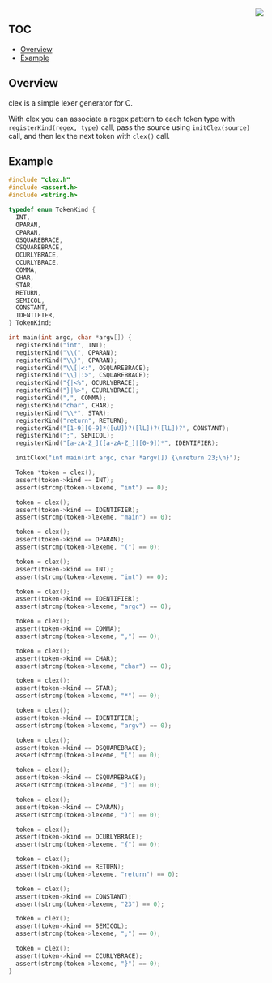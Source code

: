 <img align="right" src="https://raw.githubusercontent.com/h2337/file-hosting/fdb7de03412e0b4e97488828e9c61117f4120457/clex.png">

## TOC

* [Overview](#overview)
* [Example](#example)

## Overview

clex is a simple lexer generator for C.

With clex you can associate a regex pattern to each token type with `registerKind(regex, type)` call, pass the source using `initClex(source)` call, and then lex the next token with `clex()` call.

## Example

```c
#include "clex.h"
#include <assert.h>
#include <string.h>

typedef enum TokenKind {
  INT,
  OPARAN,
  CPARAN,
  OSQUAREBRACE,
  CSQUAREBRACE,
  OCURLYBRACE,
  CCURLYBRACE,
  COMMA,
  CHAR,
  STAR,
  RETURN,
  SEMICOL,
  CONSTANT,
  IDENTIFIER,
} TokenKind;

int main(int argc, char *argv[]) {
  registerKind("int", INT);
  registerKind("\\(", OPARAN);
  registerKind("\\)", CPARAN);
  registerKind("\\[|<:", OSQUAREBRACE);
  registerKind("\\]|:>", CSQUAREBRACE);
  registerKind("{|<%", OCURLYBRACE);
  registerKind("}|%>", CCURLYBRACE);
  registerKind(",", COMMA);
  registerKind("char", CHAR);
  registerKind("\\*", STAR);
  registerKind("return", RETURN);
  registerKind("[1-9][0-9]*([uU])?([lL])?([lL])?", CONSTANT);
  registerKind(";", SEMICOL);
  registerKind("[a-zA-Z_]([a-zA-Z_]|[0-9])*", IDENTIFIER);

  initClex("int main(int argc, char *argv[]) {\nreturn 23;\n}");

  Token *token = clex();
  assert(token->kind == INT);
  assert(strcmp(token->lexeme, "int") == 0);

  token = clex();
  assert(token->kind == IDENTIFIER);
  assert(strcmp(token->lexeme, "main") == 0);

  token = clex();
  assert(token->kind == OPARAN);
  assert(strcmp(token->lexeme, "(") == 0);

  token = clex();
  assert(token->kind == INT);
  assert(strcmp(token->lexeme, "int") == 0);

  token = clex();
  assert(token->kind == IDENTIFIER);
  assert(strcmp(token->lexeme, "argc") == 0);

  token = clex();
  assert(token->kind == COMMA);
  assert(strcmp(token->lexeme, ",") == 0);

  token = clex();
  assert(token->kind == CHAR);
  assert(strcmp(token->lexeme, "char") == 0);

  token = clex();
  assert(token->kind == STAR);
  assert(strcmp(token->lexeme, "*") == 0);

  token = clex();
  assert(token->kind == IDENTIFIER);
  assert(strcmp(token->lexeme, "argv") == 0);

  token = clex();
  assert(token->kind == OSQUAREBRACE);
  assert(strcmp(token->lexeme, "[") == 0);

  token = clex();
  assert(token->kind == CSQUAREBRACE);
  assert(strcmp(token->lexeme, "]") == 0);

  token = clex();
  assert(token->kind == CPARAN);
  assert(strcmp(token->lexeme, ")") == 0);

  token = clex();
  assert(token->kind == OCURLYBRACE);
  assert(strcmp(token->lexeme, "{") == 0);

  token = clex();
  assert(token->kind == RETURN);
  assert(strcmp(token->lexeme, "return") == 0);

  token = clex();
  assert(token->kind == CONSTANT);
  assert(strcmp(token->lexeme, "23") == 0);

  token = clex();
  assert(token->kind == SEMICOL);
  assert(strcmp(token->lexeme, ";") == 0);

  token = clex();
  assert(token->kind == CCURLYBRACE);
  assert(strcmp(token->lexeme, "}") == 0);
}
```
